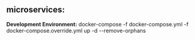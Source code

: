 ## microservices:

**Development Environment:**
docker-compose -f docker-compose.yml -f docker-compose.override.yml up -d --remove-orphans


